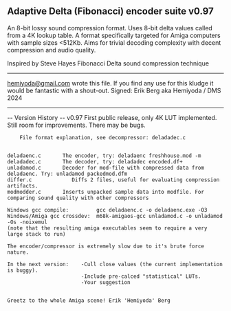 Adaptive Delta (Fibonacci) encoder suite v0.97  
----------------------------------------------
An 8-bit lossy sound compression format. Uses 8-bit delta values called from a 4K lookup table.
A format specifically targeted for Amiga computers with sample sizes <512Kb.
Aims for trivial decoding complexity with decent compression and audio quality.

Inspired by Steve Hayes Fibonacci Delta sound compression technique

 - - -  - - - - - - - - - - - - - - - - - - - - - - - - - - - - - - - - - -
  <hemiyoda@gmail.com> wrote this file. 
  If you find any use for this kludge it would be fantastic with a shout-out.
  Signed: Erik Berg aka Hemiyoda / DMS       2024
 - - -  - - - - - - - - - - - - - - - - - - - - - - - - - - - - - - - - - -

-- Version History --
v0.97 First public release, only 4K LUT implemented. Still room for improvements. There may be bugs.
 
 
    	File format explanation, see decompressor: deladadec.c
 
 
 	deladaenc.c		  The encoder, try: deladaenc freshhouse.mod -m
 	deladadec.c		  The decoder, try: deladadec encoded.df+ 
 	unladamod.c		  Decoder for mod-file with compressed data from deladaenc. Try: unladamod packedmod.dfm 
	differ.c		     Diffs 2 files, useful for evaluating compression artifacts.
	modmodder.c		  Inserts unpacked sample data into modfile. For comparing sound quality with other compressors
 
 	Windows gcc compile:         gcc deladaenc.c -o deladaenc.exe -O3
 	Windows/Amiga gcc crossdev:  m68k-amigaos-gcc unladamod.c -o unladamod -Os -noixemul
 	(note that the resulting amiga executables seem to require a very large stack to run)
  
 	The encoder/compressor is extremely slow due to it's brute force nature.
 
 	In the next version: 	-Cull close values (the current implementation is buggy). 
							-Include pre-calced "statistical" LUTs.
							-Your suggestion  
 
 
 	Greetz to the whole Amiga scene! Erik 'Hemiyoda' Berg 
 
  
